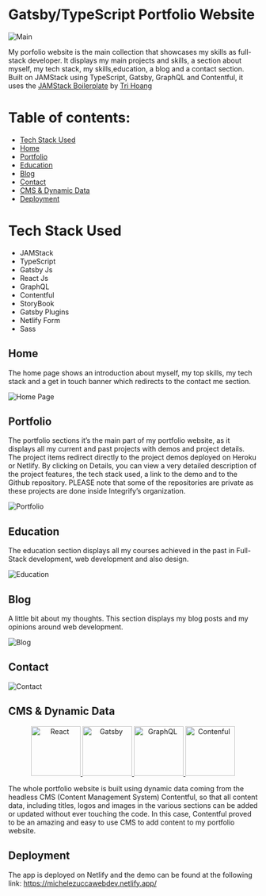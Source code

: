# Gatsby/TypeScript Portfolio Website

![Main](./public/readme-imgs/portfolio-main.JPG)

My porfolio website is the main collection that showcases my skills as full-stack developer. It displays my main projects and skills, a section about myself, my tech stack, my skills,education, a blog and a contact section. Built on JAMStack using TypeScript, Gatsby, GraphQL and Contentful, it uses the [JAMStack Boilerplate](https://github.com/tripheo0412/jamstack-typescript-boilerplate) by [Tri Hoang](https://github.com/tripheo0412)

# Table of contents:

- [Tech Stack Used](#tech-stack-used)
- [Home](#home)
- [Portfolio](#portfolio)
- [Education](#education)
- [Blog](#blog)
- [Contact](#contact)
- [CMS & Dynamic Data](#cms-&-dynamic-data)
- [Deployment](#deployment)

# Tech Stack Used

- JAMStack
- TypeScript
- Gatsby Js
- React Js
- GraphQL
- Contentful
- StoryBook
- Gatsby Plugins
- Netlify Form
- Sass

## Home

The home page shows an introduction about myself, my top skills, my tech stack and a get in touch banner which redirects to the contact me section.

![Home Page](./public/readme-imgs/home-page.png)

## Portfolio

The portfolio sections it’s the main part of my portfolio website, as it displays all my current and past projects with demos and project details. The project items redirect directly to the project demos deployed on Heroku or Netlify. By clicking on Details, you can view a very detailed description of the project features, the tech stack used, a link to the demo and to the Github repository. PLEASE note that some of the repositories are private as these projects are done inside Integrify’s organization.

![Portfolio](./public/readme-imgs/portfolio-page.png)

## Education

The education section displays all my courses achieved in the past in Full-Stack development, web development and also design.

![Education](./public/readme-imgs/education.png)

## Blog

A little bit about my thoughts. This section displays my blog posts and my opinions around web development.

![Blog](./public/readme-imgs/blog.JPG)

## Contact

![Contact](./public/readme-imgs/contact.png)

## CMS & Dynamic Data

<p align="center">
  <a href="https://reactjs.org/">
    <img alt="React" src="https://miro.medium.com/max/500/1*cPh7ujRIfcHAy4kW2ADGOw.png" width="100" />
  </a>
  <a href="https://www.gatsbyjs.org/">
    <img alt="Gatsby" src="https://codingthesmartway.com/wp-content/uploads/2019/02/gatsby-logo.png" width="100" />
  </a>
   <a href="https://graphql.org/">
    <img alt="GraphQL" src="https://everyday.codes/wp-content/uploads/2019/12/og_image.png" width="100" />
  </a>
  <a href="https://www.contentful.com/">
    <img alt="Contenful" src="https://avatars1.githubusercontent.com/u/472182?s=280&v=4" width="100" />
  </a>
</p>

The whole portfolio website is built using dynamic data coming from the headless CMS (Content Management System) Contentful, so that all content data, including titles, logos and images in the various sections can be added or updated without ever touching the code. In this case, Contentful proved to be an amazing and easy to use CMS to add content to my portfolio website. 

## Deployment

The app is deployed on Netlify and the demo can be found at the following link: https://michelezuccawebdev.netlify.app/


